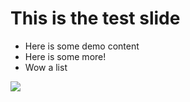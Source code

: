 # This is the test slide

- Here is some demo content
- Here is some more!
- Wow a list

![](https://pbs.twimg.com/profile_images/616542814319415296/McCTpH_E.jpg)
